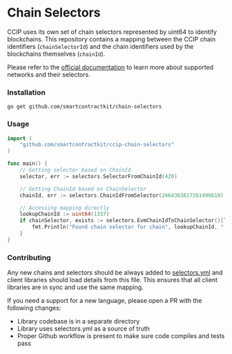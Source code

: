 # Chain Selectors

CCIP uses its own set of chain selectors represented by uint64 to identify blockchains. This repository contains a
mapping between the CCIP chain identifiers (`chainSelectorId`) and the chain identifiers used by the blockchains
themselves (`chainId`).

Please refer to the [official documentation](https://docs.chain.link/ccip/supported-networks) to learn more about
supported networks and their selectors.

### Installation

`go get github.com/smartcontractkit/chain-selectors`

### Usage

```go
import (
    "github.com/smartcontractkit/ccip-chain-selectors"
)

func main() {
    // Getting selector based on ChainId
    selector, err := selectors.SelectorFromChainId(420)

    // Getting ChainId based on ChainSelector
    chainId, err := selectors.ChainIdFromSelector(2664363617261496610)

    // Accessing mapping directly
    lookupChainId := uint64(1337)
    if chainSelector, exists := selectors.EvmChainIdToChainSelector()[lookupChainId]; exists {
        fmt.Println("Found chain selector for chain", lookupChainId, ":", chainSelector)
    }
}
```

### Contributing

Any new chains and selectors should be always added to [selectors.yml](selectors.yml) and client libraries should load
details from this file. This ensures that all client libraries are in sync and use the same mapping.

If you need a support for a new language, please open a PR with the following changes:
- Library codebase is in a separate directory
- Library uses selectors.yml as a source of truth
- Proper Github workflow is present to make sure code compiles and tests pass
